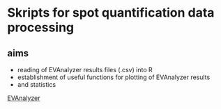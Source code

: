 # Skripts for spot quantification data processing

## aims
- reading of EVAnalyzer results files (.csv) into R
- establishment of useful functions for plotting of EVAnalyzer results
- and statistics

[EVAnalyzer](https://github.com/joda01/evanalyzer)
